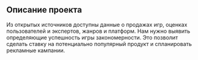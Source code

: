 ## Описание проекта
  Из открытых источников доступны данные о продажах игр, оценках пользователей и экспертов, жанров и платформ. Нам нужно выявить определяющие успешность игры закономерности. Это позволит сделать ставку на потенциально популярный продукт и спланировать рекламные кампании.

